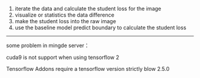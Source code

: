 1. iterate the data and calculate the student loss for the image
2. visualize or statistics the data difference
3. make the student loss into the raw image
4. use the baseline model predict boundary to calculate the student loss

---

some problem in mingde server：

cuda9 is not support when using tensorflow 2

Tensorflow Addons require a tensorflow version strictly blow 2.5.0
